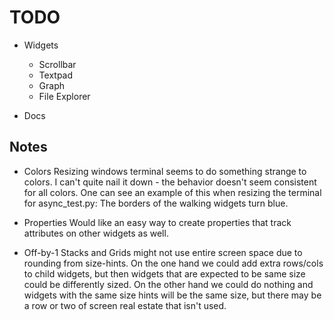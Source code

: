 TODO
====
* Widgets
    * Scrollbar
    * Textpad
    * Graph
    * File Explorer

* Docs

Notes
-----
* Colors
    Resizing windows terminal seems to do something strange to colors.  I can't quite nail it down - the behavior doesn't seem consistent for all colors.
    One can see an example of this when resizing the terminal for async_test.py:  The borders of the walking widgets turn blue.

* Properties
    Would like an easy way to create properties that track attributes on other widgets as well.

* Off-by-1
    Stacks and Grids might not use entire screen space due to rounding from size-hints.  On the one hand we could add extra rows/cols to child widgets, but then
    widgets that are expected to be same size could be differently sized.  On the other hand we could do nothing and widgets with the same size hints will be the same size, but there may be a row or two of screen real estate that isn't used.